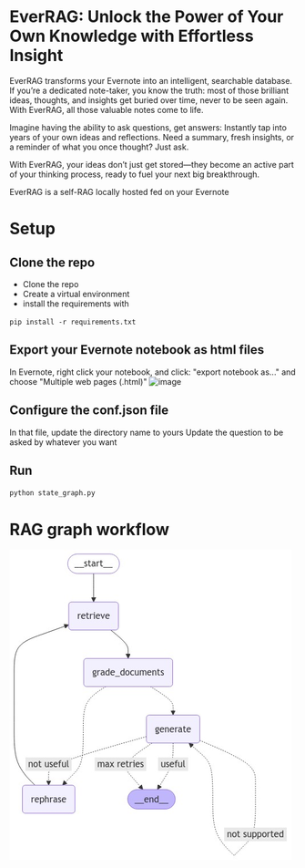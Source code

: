 # EverRAG: Unlock the Power of Your Own Knowledge with Effortless Insight

EverRAG transforms your Evernote into an intelligent, searchable database. If you’re a dedicated note-taker, you know the truth: most of those brilliant ideas, thoughts, and insights get buried over time, never to be seen again. With EverRAG, all those valuable notes come to life.

Imagine having the ability to ask questions, get answers: Instantly tap into years of your own ideas and reflections. Need a summary, fresh insights, or a reminder of what you once thought? Just ask.

With EverRAG, your ideas don’t just get stored—they become an active part of your thinking process, ready to fuel your next big breakthrough.

EverRAG is a self-RAG locally hosted fed on your Evernote

# Setup

## Clone the repo

* Clone the repo
* Create a virtual environment
* install the requirements with

`pip install -r requirements.txt`  

## Export your Evernote notebook as html files

In Evernote, right click your notebook, and click: "export notebook as..." and choose "Multiple web pages (.html)"
![image](https://github.com/user-attachments/assets/f83133c3-9f31-41f5-9dc8-8c0683ba98a7)

## Configure the conf.json file

In that file, update the directory name to yours
Update the question to be asked by whatever you want

## Run

`python state_graph.py`


# RAG graph workflow

![Workflow](workflow_graph.png)
